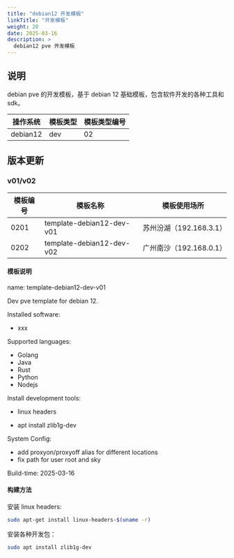 ```yaml
---
title: "debian12 开发模板"
linkTitle: "开发模板"
weight: 20
date: 2025-03-16
description: >
  debian12 pve 开发模板
---
```


## 说明

debian pve 的开发模板，基于 debian 12 基础模板，包含软件开发的各种工具和sdk。

| 操作系统 | 模板类型 | 模板类型编号 |  
| -------- | -------- | -------- | 
| debian12 | dev | 02 | 

## 版本更新

### v01/v02

| 模板编号 | 模板名称 | 模板使用场所 |
| -------- | -------- | -------- |
| 0201 | template-debian12-dev-v01 | 苏州汾湖（192.168.3.1） |
| 0202 | template-debian12-dev-v02 | 广州南沙（192.168.0.1） |

#### 模板说明

name: template-debian12-dev-v01

Dev pve template for debian 12.

Installed software:

- xxx

Supported languages:

- Golang
- Java
- Rust
- Python
- Nodejs

Install development tools:

- linux headers

- apt install zlib1g-dev 

System Config:

- add proxyon/proxyoff alias for different locations
- fix path for user root and sky

Build-time: 2025-03-16

#### 构建方法

安装 linux headers:

```bash
sudo apt-get install linux-headers-$(uname -r)
```

安装各种开发包：

```bash
sudo apt install zlib1g-dev
```
